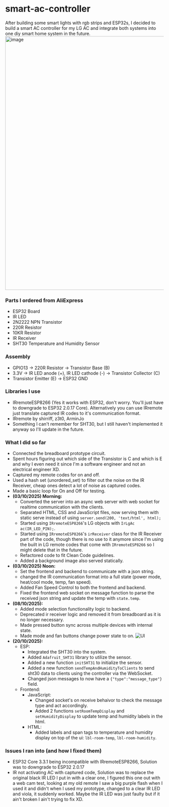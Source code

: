 # smart-ac-controller
After building some smart lights with rgb strips and ESP32s, I decided to build a smart AC controller for my LG AC and integrate both systems into one diy smart home system in the future.
<img width="1264" height="804" alt="image" src="https://github.com/user-attachments/assets/a7a8fc92-1184-4c31-bd51-1893703e5307" />



### Parts I ordered from AliExpress
- ESP32 Board
- IR LED
- 2N2222 NPN Transistor
- 220R Resistor
- 10KR Resistor
- IR Receiver
- SHT30 Temperature and Humidity Sensor

### Assembly
- GPIO13 -> 220R Resistor -> Transistor Base (B)
- 3.3V -> IR LED anode (+), IR LED cathode (-) -> Transistor Collector (C)
- Transistor Emitter (E) -> ESP32 GND

### Libraries I use
- IRremoteESP8266 (Yes it works with ESP32, don't worry. You'll just have to downgrade to ESP32 2.0.17 Core).
  Alternatively you can use IRremote just translate captured IR codes to it's communication format.
- IRremote by shirriff, z3t0, ArminJo
- Something I can't remember for SHT30, but I still haven't implemented it anyway so I'll update in the future.

### What I did so far
- Connected the breadboard prototype circuit.
- Spent hours figuring out which side of the Transistor is C and which is E and why I even need it since I'm a software engineer and not an electrical engineer XD.
- Captured my remote codes for on and off.
- Used a hash set (unordered_set) to filter out the noise on the IR Receiver, cheap ones detect a lot of noise as captured codes.
- Made a basic loop for On and Off for testing.
- **(03/10/2025) Morning:** 
  - Converted the server into an async web server with web socket for realtime communication with the clients.
  - Separated HTML, CSS and JavaScript files, now serving them with static serve instead of using `server.send(200, 'text/html', html);`
  - Started using `IRremoteESP8266`'s LG objects with `IrLgAc ac(IR_LED_PIN);`.
  - Started using `IRremoteESP8266`'s `irReceiver` class for the IR Receiver part of the code, though there is no use to it anymore since I'm
    using the built in LG remote codes that come with `IRremoteESP8266` so I might delete that in the future.
  - Refactored code to fit Clean Code guidelines.
  - Added a background image also served statically.
- **(03/10/2025) Noon:** 
  - Set the frontend and backend to communicate with a json string.
  - changed the IR communication format into a full state (power mode, heat/cool mode, temp, fan speed).
  - Added Fan Speed Control to both the frontend and backend.
  - Fixed the frontend web socket on message function to parse the received json string and update the temp with `state.temp`.
- **(08/10/2025):**
  - Added mode selection functionality logic to backend.
  - Deprecated ir receiver logic and removed it from breadboard as it is no longer necessary.
  - Made pressed button sync across multiple devices with internal state.
  - Made mode and fan buttons change power state to on.
 ![UI](https://github.com/user-attachments/assets/9ba3473e-be38-4bf5-ade9-d8e022705244)
- **(20/10/2025):**
  - ESP: 
    - Integrated the SHT30 into the system.
    - Added `Adafruit_SHT31` library to utilize the sensor.
    - Added a new function `initSHT31` to initialize the sensor.
    - Added a new function `sendTempAndHumidityToClients` to send sht30 data to clients using the controller via the WebSocket.
    - Changed json messages to now have a `{"type":"message_type"}` field.
  - Frontend:
    - JavaScript:
      - Changed socket's on receive behaivor to check the message type and act accordingly.
      - Added 2 functions `setRoomTempDisplay` and `setHumidityDisplay` to update temp and humidity labels in the html.
    - HTML:
      - Added labels and span tags to temperature and humidity display on top of the ui: `lbl-room-temp`, `lbl-room-humidity`.
### Issues I ran into (and how I fixed them)
- ESP32 Core 3.3.1 being incompatible with IRremoteESP8266, Solution was to downgrade to ESP32 2.0.17
- IR not activating AC with captured code, Solution was to replace the original black IR LED I put in with a clear one,
  I figured this one out with a web cam test, looking at my old remote I saw a big purple flash when I used it and didn't when
  I used my prototype, changed to a clear IR LED and viola, it suddenly worked. Maybe the IR LED was just faulty but if it ain't broken
  I ain't trying to fix XD.
  
